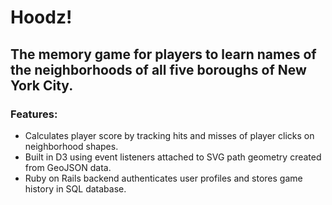 # Hoodz!
## The memory game for players to learn names of the neighborhoods of all five boroughs of New York City. 

### Features: 
* Calculates player score by tracking hits and misses of player clicks on neighborhood shapes.
* Built in D3 using event listeners attached to SVG path geometry created from GeoJSON data.
* Ruby on Rails backend authenticates user profiles and stores game history in SQL database.

